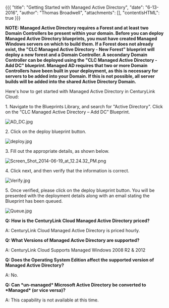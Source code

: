 {{{
  "title": "Getting Started with Managed Active Directory",
  "date": "6-13-2016",
  "author": "Thomas Broadwell",
  "attachments": [],
  "contentIsHTML": true
}}}

<strong>NOTE: Managed Active Directory requires a Forest and at least two Domain Controllers be present within your domain.  Before you can deploy Managed Active Directory blueprints, you must have created Managed Windows servers on which to build them.  If a Forest does not already exist, the "CLC Managed Active Directory - New Forest" blueprint will deploy a new forest and a Domain Controller.  A secondary Domain Controller can be deployed using the "CLC Managed Active Directory - Add DC" blueprint.  Managed AD requires that two or more Domain Controllers have been built in your deployment, as this is necessary for servers to be added into your Domain. If this is not possible, all server builds will be added into the shared Active Directory Domain.</strong>
</p>

<p>Here's how to get started with Managed Active Directory in CenturyLink Cloud:</p>

<p>1. Navigate to the Blueprints Library, and search for "Active Directory". Click on the “CLC Managed Active Directory – Add DC” Blueprint.</p>
<p><img src="https://t3n.zendesk.com/attachments/token/EyJnmscs4LOWcKiCl1J26abrq/?name=AD_DC.jpg" alt="AD_DC.jpg" />
</p>
<p>2. Click on the deploy blueprint button.</p>
<p><img src="https://t3n.zendesk.com/attachments/token/uhTQznQMIepjAKdDmHDMGmcMP/?name=deploy.jpg" alt="deploy.jpg" />
</p>
<p>3.&nbsp;Fill out the appropriate details, as shown below.</p>
<p><img src="https://t3n.zendesk.com/attachments/token/74OxavA9bA3kecHCHNFZXKa3h/?name=Screen+Shot+2014-06-19+at+12.24.32+PM.png" alt="Screen_Shot_2014-06-19_at_12.24.32_PM.png" />
</p>

<p>4. Click next, and then verify that the information is correct.</p>
<p><img src="https://t3n.zendesk.com/attachments/token/6XGd05W36YINVRGd9QHouWRIj/?name=Verify.jpg" alt="Verify.jpg" />
</p>

<p>5.&nbsp;Once verified, please click on the deploy blueprint button. You will be presented with the deployment details along with an email stating the Blueprint has been queued.</p>
<p><img src="https://t3n.zendesk.com/attachments/token/LJNTQK4qwNc3EPuVAwsA8QaSx/?name=Queue.jpg" alt="Queue.jpg" />
</p>

<p><strong>Q: How is the CenturyLink Cloud Managed Active Directory priced? </strong>
</p>
<p>A: CenturyLink Cloud Managed Active Directory is priced hourly.</p>
<p><strong>Q: What Versions of Managed Active Directory are supported? </strong>
</p>
<p>A: CenturyLink Cloud Supports Managed Windows 2008 R2 &amp; 2012</p>
<p><strong>Q: Does the Operating System Edition affect the supported version of Managed Active Directory? </strong>
</p>
<p>A: No.
</p>
<p><strong>Q: Can *un-managed* Microsoft Active Directory be converted to *Managed* (or vice versa)?</strong>
</p>
<p>A: This capability is not available at this time.</p>
